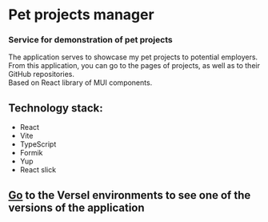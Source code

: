 # Pet projects manager
### Service for demonstration of pet projects

The application serves to showcase my pet projects to potential employers.  
From this application, you can go to the pages of projects, as well as to their GitHub repositories.  
Based on React library of MUI components.

## Technology stack:
* React
* Vite
* TypeScript
* Formik
* Yup 
* React slick

## [Go](https://pet-projects-manager-2v2yo5gru-gigabyte1511.vercel.app/ "Необязательная подсказка") to the Versel environments to see one of the versions of the application

